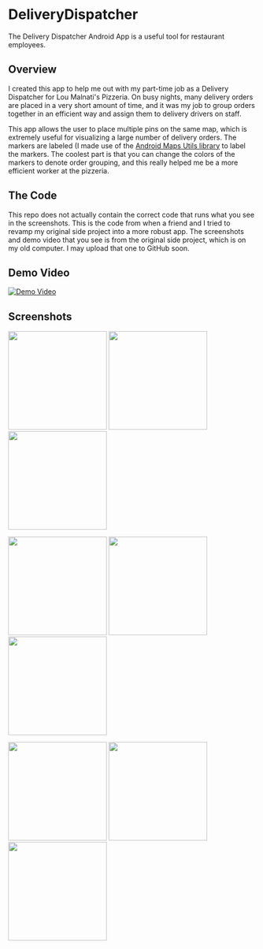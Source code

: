 # DeliveryDispatcher
The Delivery Dispatcher Android App is a useful tool for restaurant employees.

## Overview

I created this app to help me out with my part-time job as a Delivery Dispatcher for Lou Malnati's Pizzeria. On busy nights, many delivery orders are placed in a very short amount of time, and it was my job to group orders together in an efficient way and assign them to delivery drivers on staff.

This app allows the user to place multiple pins on the same map, which is extremely useful for visualizing a large number of delivery orders. The markers are labeled (I made use of the [Android Maps Utils library](http://googlemaps.github.io/android-maps-utils/) to label the markers. The coolest part is that you can change the colors of the markers to denote order grouping, and this really helped me be a more efficient worker at the pizzeria.

## The Code

This repo does not actually contain the correct code that runs what you see in the screenshots. This is the code from when a friend and I tried to revamp my original side project into a more robust app. The screenshots and demo video that you see is from the original side project, which is on my old computer. I may upload that one to GitHub soon.

## Demo Video

[![Demo Video](http://img.youtube.com/vi/v0kiGPuEM0w/0.jpg)](http://www.youtube.com/watch?v=v0kiGPuEM0w)

## Screenshots

<img src="http://i.imgur.com/WNRFIpX.png" width="200"> <img src="http://i.imgur.com/DzeqyZb.png" width="200"> <img src="http://i.imgur.com/KI38pv1.png" width="200">

<img src="http://i.imgur.com/4iLXdDm.png" width="200"> <img src="http://i.imgur.com/1QMOcIe.png" width="200"> <img src="http://i.imgur.com/6aw2HeN.png" width="200">

<img src="http://i.imgur.com/K8FnpqA.png" width="200"> <img src="http://i.imgur.com/97sAUUE.png" width="200"> <img src="http://i.imgur.com/6DbK6m6.png" width="200">
